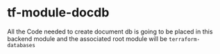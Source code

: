 # tf-module-docdb

All the Code needed to create document db is going to be placed in this backend module and the associated root module will be `terraform-databases`